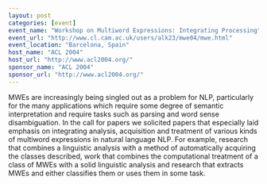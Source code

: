 ```yaml
---
layout: post
categories: [event]
event_name: "Workshop on Multiword Expressions: Integrating Processing"
event_url: "http://www.cl.cam.ac.uk/users/alk23/mwe04/mwe.html"
event_location: "Barcelona, Spain"
host_name: "ACL 2004"
host_url: "http://www.acl2004.org/"
sponsor_name: "ACL 2004"
sponsor_url: "http://www.acl2004.org/"
---
```

MWEs are increasingly being singled out as a problem for NLP, particularly for the many applications which require some degree of semantic interpretation and require tasks such as parsing and word sense disambiguation. In the call for papers we solicited papers that especially laid emphasis on integrating analysis, acquisition and treatment of various kinds of multiword expressions in natural language NLP. For example, research that combines a linguistic analysis with a method of automatically acquiring the classes described, work that combines the computational treatment of a class of MWEs with a solid linguistic analysis and research that extracts MWEs and
either classifies them or uses them in some task.